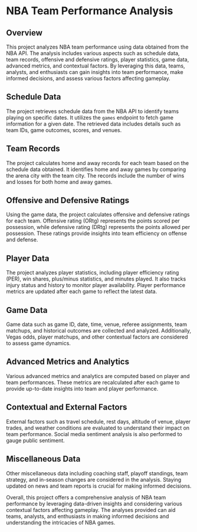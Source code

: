 # NBA Team Performance Analysis

## Overview
This project analyzes NBA team performance using data obtained from the NBA API. The analysis includes various aspects such as schedule data, team records, offensive and defensive ratings, player statistics, game data, advanced metrics, and contextual factors. By leveraging this data, teams, analysts, and enthusiasts can gain insights into team performance, make informed decisions, and assess various factors affecting gameplay.

## Schedule Data
The project retrieves schedule data from the NBA API to identify teams playing on specific dates. It utilizes the `games` endpoint to fetch game information for a given date. The retrieved data includes details such as team IDs, game outcomes, scores, and venues.

## Team Records
The project calculates home and away records for each team based on the schedule data obtained. It identifies home and away games by comparing the arena city with the team city. The records include the number of wins and losses for both home and away games.

## Offensive and Defensive Ratings
Using the game data, the project calculates offensive and defensive ratings for each team. Offensive rating (ORtg) represents the points scored per possession, while defensive rating (DRtg) represents the points allowed per possession. These ratings provide insights into team efficiency on offense and defense.

## Player Data
The project analyzes player statistics, including player efficiency rating (PER), win shares, plus/minus statistics, and minutes played. It also tracks injury status and history to monitor player availability. Player performance metrics are updated after each game to reflect the latest data.

## Game Data
Game data such as game ID, date, time, venue, referee assignments, team matchups, and historical outcomes are collected and analyzed. Additionally, Vegas odds, player matchups, and other contextual factors are considered to assess game dynamics.

## Advanced Metrics and Analytics
Various advanced metrics and analytics are computed based on player and team performances. These metrics are recalculated after each game to provide up-to-date insights into team and player performance.

## Contextual and External Factors
External factors such as travel schedule, rest days, altitude of venue, player trades, and weather conditions are evaluated to understand their impact on team performance. Social media sentiment analysis is also performed to gauge public sentiment.

## Miscellaneous Data
Other miscellaneous data including coaching staff, playoff standings, team strategy, and in-season changes are considered in the analysis. Staying updated on news and team reports is crucial for making informed decisions.

Overall, this project offers a comprehensive analysis of NBA team performance by leveraging data-driven insights and considering various contextual factors affecting gameplay. The analyses provided can aid teams, analysts, and enthusiasts in making informed decisions and understanding the intricacies of NBA games.
